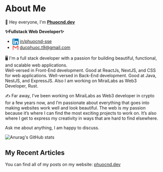# About Me

👋 Hey everyone, I'm <b>[Phuocnd.dev](https://phuocnd.dev)</b> <br>

<b>✨Fullstack Web Developer✨</b>

- <img align="center" src="./images/icon/linkedin.png" title = "Twitter" alt="" height="20" /> [in/phuocnd-sse](https://www.linkedin.com/in/phuocnd-sse/) 
- <img align="center" src="./images/icon/mail.webp" title = "Twitter" alt="" height="20" /> ducphuoc.t9@gmail.com

🖥️ I'm a full stack developer with a passion for building beautiful, functional, and scalable web applications. <br>
Well-versed in Front-End development. Good at ReactJs, NextJS, and CSS for web applications.
Well-versed in Back-End development. Good at Java, NestJS, and ExpressJS.
Also I am working on MiraiLabs as Web3 Developer, Rust. 

✍️ Far away, I’ve been working on MiraiLabs as Web3 developer in crypto for a few years now, and I’m passionate about everything that goes into making websites work well and look beautiful. The web is my passion because it’s where I can find the most exciting projects to work on. It’s also where I get to express my creativity in ways that are hard to find elsewhere.

Ask me about anything, I am happy to discuss.

![Anurag's GitHub stats](https://github-readme-stats.vercel.app/api?username=phuocithcmus&show_icons=true&theme=transparent)

## My Recent Articles

You can find all of my posts on my website: [phuocnd.dev](https://phuocnd.dev)
